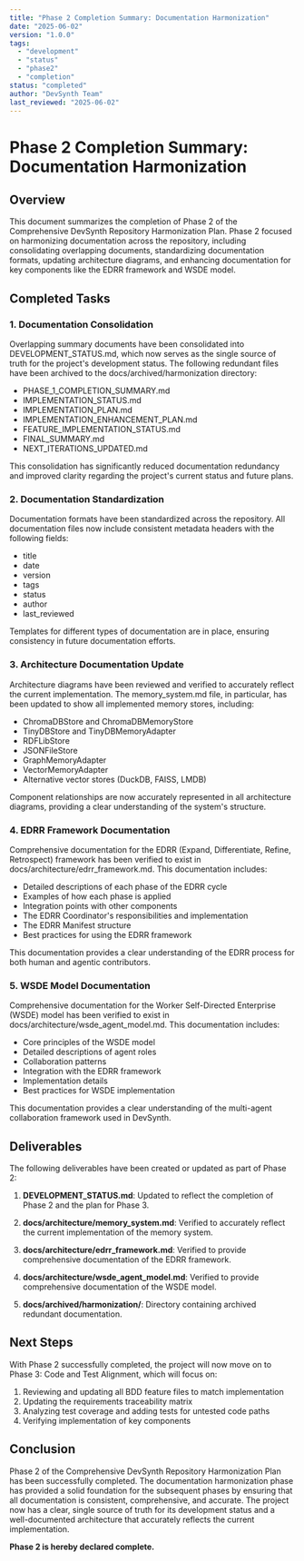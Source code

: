 ```yaml
---
title: "Phase 2 Completion Summary: Documentation Harmonization"
date: "2025-06-02"
version: "1.0.0"
tags:
  - "development"
  - "status"
  - "phase2"
  - "completion"
status: "completed"
author: "DevSynth Team"
last_reviewed: "2025-06-02"
---
```


# Phase 2 Completion Summary: Documentation Harmonization

## Overview

This document summarizes the completion of Phase 2 of the Comprehensive DevSynth Repository Harmonization Plan. Phase 2 focused on harmonizing documentation across the repository, including consolidating overlapping documents, standardizing documentation formats, updating architecture diagrams, and enhancing documentation for key components like the EDRR framework and WSDE model.

## Completed Tasks

### 1. Documentation Consolidation

Overlapping summary documents have been consolidated into DEVELOPMENT_STATUS.md, which now serves as the single source of truth for the project's development status. The following redundant files have been archived to the docs/archived/harmonization directory:

- PHASE_1_COMPLETION_SUMMARY.md
- IMPLEMENTATION_STATUS.md
- IMPLEMENTATION_PLAN.md
- IMPLEMENTATION_ENHANCEMENT_PLAN.md
- FEATURE_IMPLEMENTATION_STATUS.md
- FINAL_SUMMARY.md
- NEXT_ITERATIONS_UPDATED.md

This consolidation has significantly reduced documentation redundancy and improved clarity regarding the project's current status and future plans.

### 2. Documentation Standardization

Documentation formats have been standardized across the repository. All documentation files now include consistent metadata headers with the following fields:

- title
- date
- version
- tags
- status
- author
- last_reviewed

Templates for different types of documentation are in place, ensuring consistency in future documentation efforts.

### 3. Architecture Documentation Update

Architecture diagrams have been reviewed and verified to accurately reflect the current implementation. The memory_system.md file, in particular, has been updated to show all implemented memory stores, including:

- ChromaDBStore and ChromaDBMemoryStore
- TinyDBStore and TinyDBMemoryAdapter
- RDFLibStore
- JSONFileStore
- GraphMemoryAdapter
- VectorMemoryAdapter
- Alternative vector stores (DuckDB, FAISS, LMDB)

Component relationships are now accurately represented in all architecture diagrams, providing a clear understanding of the system's structure.

### 4. EDRR Framework Documentation

Comprehensive documentation for the EDRR (Expand, Differentiate, Refine, Retrospect) framework has been verified to exist in docs/architecture/edrr_framework.md. This documentation includes:

- Detailed descriptions of each phase of the EDRR cycle
- Examples of how each phase is applied
- Integration points with other components
- The EDRR Coordinator's responsibilities and implementation
- The EDRR Manifest structure
- Best practices for using the EDRR framework

This documentation provides a clear understanding of the EDRR process for both human and agentic contributors.

### 5. WSDE Model Documentation

Comprehensive documentation for the Worker Self-Directed Enterprise (WSDE) model has been verified to exist in docs/architecture/wsde_agent_model.md. This documentation includes:

- Core principles of the WSDE model
- Detailed descriptions of agent roles
- Collaboration patterns
- Integration with the EDRR framework
- Implementation details
- Best practices for WSDE implementation

This documentation provides a clear understanding of the multi-agent collaboration framework used in DevSynth.

## Deliverables

The following deliverables have been created or updated as part of Phase 2:

1. **DEVELOPMENT_STATUS.md**: Updated to reflect the completion of Phase 2 and the plan for Phase 3.

2. **docs/architecture/memory_system.md**: Verified to accurately reflect the current implementation of the memory system.

3. **docs/architecture/edrr_framework.md**: Verified to provide comprehensive documentation of the EDRR framework.

4. **docs/architecture/wsde_agent_model.md**: Verified to provide comprehensive documentation of the WSDE model.

5. **docs/archived/harmonization/**: Directory containing archived redundant documentation.

## Next Steps

With Phase 2 successfully completed, the project will now move on to Phase 3: Code and Test Alignment, which will focus on:

1. Reviewing and updating all BDD feature files to match implementation
2. Updating the requirements traceability matrix
3. Analyzing test coverage and adding tests for untested code paths
4. Verifying implementation of key components

## Conclusion

Phase 2 of the Comprehensive DevSynth Repository Harmonization Plan has been successfully completed. The documentation harmonization phase has provided a solid foundation for the subsequent phases by ensuring that all documentation is consistent, comprehensive, and accurate. The project now has a clear, single source of truth for its development status and a well-documented architecture that accurately reflects the current implementation.

**Phase 2 is hereby declared complete.**